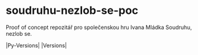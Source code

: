 # soudruhu-nezlob-se-poc
Proof of concept repozitář pro společenskou hru Ivana Mládka Soudruhu, nezlob se.


|Py-Versions| |Versions|
